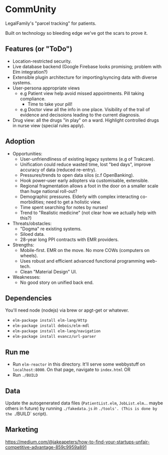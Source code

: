 # CommUnity

LegalFamily's "parcel tracking" for patients.

Built on technology so bleeding edge we've got the scars to prove it.

## Features (or "ToDo")

* Location-restricted security.
* Live database backend (Google Firebase looks promising; problem with Elm integration?)
* Extensible plugin architecture for importing/syncing data with diverse systems.
* User-persona appropriate views
    * e.g Patient view help avoid missed appointments.  Pill taking compliance.
        * Time to take your pill!  
    * e.g Doctor view all the info in one place.  Visibility of the trail of evidence and decisoions leading to the current diagnosis.
* Drug view: all the drugs "in play" on a ward.  Highlight controlled drugs in nurse view (special rules apply).

## Adoption

* Opportunities:
    * User-unfriendliness of existing legacy systems (e.g of Trakcare).
    * Unification could reduce wasted time, lost "bed days", improve accuracy of data (reduced re-entry).
    * Pressures/trends to open data silos (c.f OpenBanking).
    * Hook power-user early adopters via customisable, extensible.
    * Regional fragmentation allows a foot in the door on a smaller scale than huge national roll-out?
    * Demographic pressures.  Elderly with complex interacting co-morbidities; need to get a holistic view.
    * Time spent searching for notes by nurses!
    * Trend to "Realistic medicine" (not clear how we actually help with this?)
* Threats/obstacles:
    * "Dogma" re existing systems.
    * Siloed data.
    * 28-year long PPI contracts with EMR providers.
* Strengths:
    * Mobile-first.  EMR on the move.  No more COWs (computers on wheels).
    * Uses robust and efficient advanced functional programming web-tech.
    * Clean "Material Design" UI.
* Weaknesses:
    * No good story on unified back end.

## Dependencies

You'll need node (nodejs) via brew or apgt-get or whatever.

* `elm-package install elm-lang/Http`
* `elm-package install debois/elm-mdl`
* `elm-package install elm-lang/navigation`
* `elm-package install evancz/url-parser`

## Run me

* Run `elm-reactor` in this directory.  It'll serve some webbystuff on `localhost:8000`.  On that page, navigate to `index.html`
OR
* Run `./BUILD`

## Data

Update the autogenerated data files (`PatientList.elm`, `JobList.elm`... maybe others in future) by running `./fakedata.js` *in* `./tools'.
(This is done by the `./BUILD` script).

## Marketing

<https://medium.com/@jakeapeters/how-to-find-your-startups-unfair-competitive-advantage-859c9959a891>
